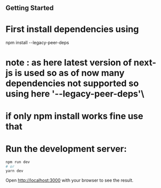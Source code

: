 
## Getting Started

# First install dependencies using

npm install --legacy-peer-deps
# note : as here latest version of next-js is used so as of now many dependencies not supported so using here '--legacy-peer-deps'\
# if only npm install works fine use that

# Run the development server:

```bash
npm run dev
# or
yarn dev

```
Open [http://localhost:3000](http://localhost:3000) with your browser to see the result.

